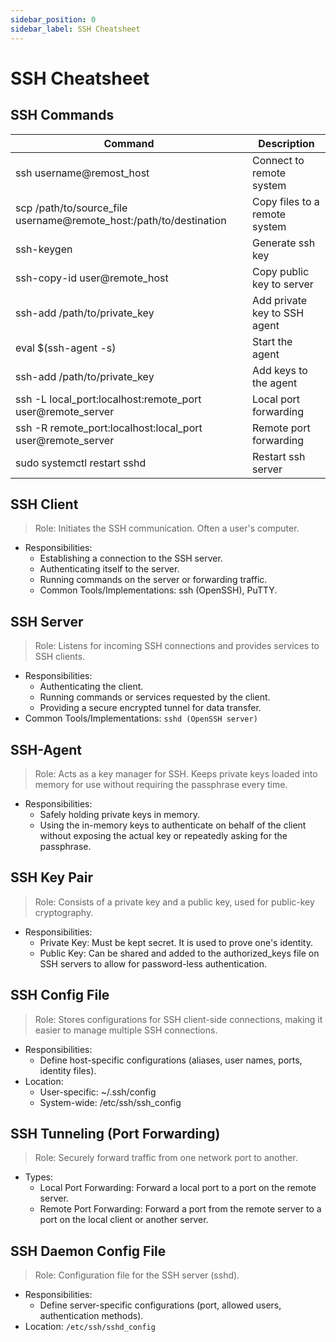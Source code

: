 ```yaml
---
sidebar_position: 0
sidebar_label: SSH Cheatsheet
---
```


# SSH Cheatsheet

## SSH Commands

| Command                                                                | Description                    |
|----------------------------------------------------------------------- | ------------------------------ |
| ssh username@remost_host                                               | Connect to remote system       |
| scp /path/to/source_file username@remote_host:/path/to/destination     | Copy files to a remote system  |
| ssh-keygen                                                             | Generate ssh key               |
| ssh-copy-id user@remote_host                                           | Copy public key to server      |
| ssh-add /path/to/private_key                                           | Add private key to SSH agent   |
| eval $(ssh-agent -s)                                                   | Start the agent                |
| ssh-add /path/to/private_key                                           | Add keys to the agent          |
| ssh -L local_port:localhost:remote_port user@remote_server             | Local port forwarding          |
| ssh -R remote_port:localhost:local_port user@remote_server             | Remote port forwarding         |
| sudo systemctl restart sshd                                            | Restart ssh server             |

## SSH Client
> Role: Initiates the SSH communication. Often a user's computer.
- Responsibilities:
  - Establishing a connection to the SSH server.
  - Authenticating itself to the server.
  - Running commands on the server or forwarding traffic.
  - Common Tools/Implementations: ssh (OpenSSH), PuTTY.

## SSH Server
> Role: Listens for incoming SSH connections and provides services to SSH clients.
- Responsibilities:
    - Authenticating the client.
    - Running commands or services requested by the client.
    - Providing a secure encrypted tunnel for data transfer.
- Common Tools/Implementations: `sshd (OpenSSH server)`

## SSH-Agent
> Role: Acts as a key manager for SSH. Keeps private keys loaded into memory for use without requiring the passphrase every time.
- Responsibilities:
   - Safely holding private keys in memory.
   - Using the in-memory keys to authenticate on behalf of the client without exposing the actual key or repeatedly asking for the passphrase.


## SSH Key Pair
> Role: Consists of a private key and a public key, used for public-key cryptography.
- Responsibilities:
    - Private Key: Must be kept secret. It is used to prove one's identity.
    - Public Key: Can be shared and added to the authorized_keys file on SSH servers to allow for password-less authentication.

## SSH Config File
> Role: Stores configurations for SSH client-side connections, making it easier to manage multiple SSH connections.
- Responsibilities:
    - Define host-specific configurations (aliases, user names, ports, identity files).
- Location:
  - User-specific: ~/.ssh/config
  - System-wide: /etc/ssh/ssh_config
   
## SSH Tunneling (Port Forwarding)
> Role: Securely forward traffic from one network port to another.
- Types:
  - Local Port Forwarding: Forward a local port to a port on the remote server.
  - Remote Port Forwarding: Forward a port from the remote server to a port on the local client or another server.
   
## SSH Daemon Config File
> Role: Configuration file for the SSH server (sshd).
- Responsibilities:
  - Define server-specific configurations (port, allowed users, authentication methods).
- Location: `/etc/ssh/sshd_config`
